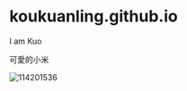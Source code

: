 # koukuanling.github.io
I am Kuo

可愛的小米


![114201536](https://user-images.githubusercontent.com/114201536/197105444-ca5bd571-50de-434d-852d-6c55f8342aa8.jpg)
